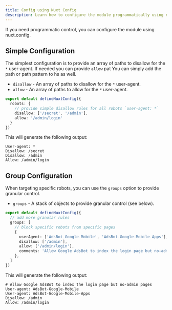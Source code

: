 ```yaml
---
title: Config using Nuxt Config
description: Learn how to configure the module programmatically using nuxt.config.
---
```


If you need programmatic control, you can configure the module using nuxt.config.

## Simple Configuration

The simplest configuration is to provide an array of paths to disallow for the `*` user-agent. If needed you can
provide `allow` pat
You can simply add the path or path pattern to hs as well.

- `disallow` - An array of paths to disallow for the `*` user-agent.
- `allow` - An array of paths to allow for the `*` user-agent.

```ts [nuxt.config.ts]
export default defineNuxtConfig({
  robots: {
    // provide simple disallow rules for all robots `user-agent: *`
    disallow: ['/secret', '/admin'],
    allow: '/admin/login'
  }
})
```

This will generate the following output:

```
User-agent: *
Disallow: /secret
Disallow: /admin
Allow: /admin/login
```

## Group Configuration

When targeting specific robots, you can use the `groups` option to provide granular control.

- `groups` - A stack of objects to provide granular control (see below).

```ts [nuxt.config.ts]
export default defineNuxtConfig({
  // add more granular rules
  groups: [
    // block specific robots from specific pages
    {
      userAgent: ['AdsBot-Google-Mobile', 'AdsBot-Google-Mobile-Apps'],
      disallow: ['/admin'],
      allow: ['/admin/login'],
      comments: 'Allow Google AdsBot to index the login page but no-admin pages'
    },
  ]
})
```

This will generate the following output:

```
# Allow Google AdsBot to index the login page but no-admin pages
User-agent: AdsBot-Google-Mobile
User-agent: AdsBot-Google-Mobile-Apps
Disallow: /admin
Allow: /admin/login
```
